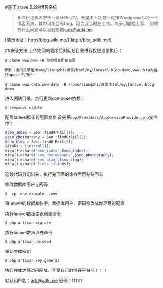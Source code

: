 #基于laravel5.2的博客系统
>此项目是我大学毕业设计所写的，我基本上功能上是按Wordpress写的一个博客系统，其中可能会有bug，因为我当时在工作，每天只能晚上写。
如果有什么问题可以发我邮箱:adk@adki.me

[演示地址：http://blog.adki.me/](http://blog.adki.me/)

##安装方法
上传完网站程序后对网站目录进行权限设置执行：
```shell
$ chown www:www -R 你的项目所在目录

例如：我的目录是/home/liangzhi/桌面/html/my/laravel-blog-demo,www-data为运行apache的用户

$ chown www-data:www-data -R /home/liangzhi/桌面/html/my/laravel-blog-demo

```

进入网站目录，执行更新composer依赖：
```shell
$ composer update
```

配置laravel框架的配置文件
首先把`app/Providers/AppServiceProvider.php`文件中：
```php
$seo_index = Seo::findOrFail(1);
$seo_photography = Seo::findOrFail(2);
$seo_blog = Seo::findOrFail(3);
$links = Link::all();
view()->share('seo_index',$seo_index);
view()->share('seo_photography',$seo_photography);
view()->share('seo_blog',$seo_blog);
view()->share('links',$links);
```

这段代码剪切出来，执行完下面的命令后再粘贴回去


修改数据库用户与密码

```shell
$  cp .env.example  .env
```

将.env中的数据库名字，数据库用户，密码修改成你环境的配置


执行laravel数据库表创建命令

```shell
$ php artisan migrate
```

执行laravel数据填充命令

```shell
$ php artisan db:seed
```
重新生成密钥

```shell
$ php artisan key:generat
```




执行完成之后访问网址，享受自己的博客平台吧！！！

默认用户名：adk@adki.me 密码：111111

